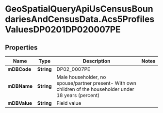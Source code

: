# GeoSpatialQueryApiUsCensusBoundariesAndCensusData.Acs5ProfilesValuesDP0201DP020007PE

## Properties

Name | Type | Description | Notes
------------ | ------------- | ------------- | -------------
**mDBCode** | **String** | DP02_0007PE | 
**mDBName** | **String** | Male householder, no spouse/partner present- With own children of the householder under 18 years (percent) | 
**mDBValue** | **String** | Field value | 


